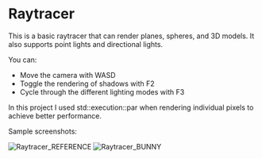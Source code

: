# Raytracer

This is a basic raytracer that can render planes, spheres, and 3D models. It also supports point lights and directional lights.

You can:
- Move the camera with WASD
- Toggle the rendering of shadows with F2
- Cycle through the different lighting modes with F3

In this project I used std::execution::par when rendering individual pixels to achieve better performance.

Sample screenshots:

![Raytracer_REFERENCE](https://github.com/user-attachments/assets/68b4cdac-8703-4b27-a5e3-17f270d9ad6c)
![Raytracer_BUNNY](https://github.com/user-attachments/assets/d0acc8ce-f214-44b0-b163-26010e3ede16)

